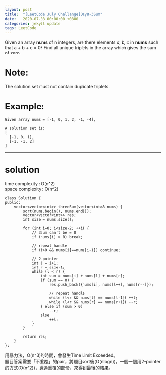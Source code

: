 ```yaml
---
layout: post
title:  "[LeetCode July Challange]Day8-3Sum"
date:   2020-07-08 00:00:00 +0800
categories: jekyll update
tags: LeetCode
---
```

Given an array **nums** of n integers, are there elements *a*, *b*, *c* in **nums** such that a + b + c = 0? Find all unique triplets in the array which gives the sum of zero.  

# Note:  
The solution set must not contain duplicate triplets.  

# Example:  
	Given array nums = [-1, 0, 1, 2, -1, -4],

	A solution set is:
	[
	  [-1, 0, 1],
	  [-1, -1, 2]
	]

______________________  

# solution
time complexity : O(n^2)  
space complexity : O(n^2)  

	class Solution {
	public:
	    vector<vector<int>> threeSum(vector<int>& nums) {
	        sort(nums.begin(), nums.end());
	        vector<vector<int>> res;
	        int size = nums.size();
	        
	        for (int i=0; i<size-2; ++i) {
	            // 3sum can't be = 0
	            if (nums[i] > 0) break;

	            // repeat handle
	            if (i>0 && nums[i]==nums[i-1]) continue;

	            // 2-pointer
	            int l = i+1;
	            int r = size-1;
	            while (l < r) {
	                int sum = nums[i] + nums[l] + nums[r];
	                if (sum == 0) {
	                    res.push_back({nums[i], nums[l++], nums[r--]});

	                    // repeat handle
	                    while (l<r && nums[l] == nums[l-1]) ++l;
	                    while (l<r && nums[r] == nums[r+1]) --r;
	                } else if (sum > 0) 
	                    --r;
	                else
	                    ++l;
	            }
	        }
	        
	        return res;
	    }
	};

用暴力法，O(n^3)的時間，會發生Time Limit Exceeded。  
題目答案需要「不重覆」的pair，將題目sort後(O(nlogn))，一個一個用2-pointer的方式(O(n^2))，跳過重覆的部份，來得到最後的結果。